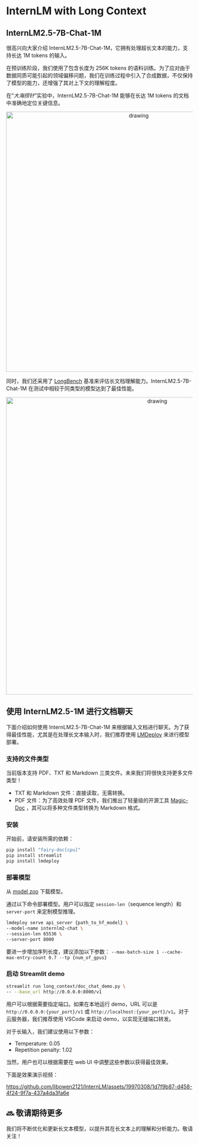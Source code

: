 # InternLM with Long Context

## InternLM2.5-7B-Chat-1M

很高兴向大家介绍 InternLM2.5-7B-Chat-1M，它拥有处理超长文本的能力，支持长达 1M tokens 的输入。

在预训练阶段，我们使用了包含长度为 256K tokens 的语料训练。为了应对由于数据同质可能引起的领域偏移问题，我们在训练过程中引入了合成数据，不仅保持了模型的能力，还增强了其对上下文的理解程度。

在“*大海捞针*”实验中，InternLM2.5-7B-Chat-1M 能够在长达 1M tokens 的文档中准确地定位关键信息。

<p align="center">
<img src="https://github.com/libowen2121/InternLM/assets/19970308/2ce3745f-26f5-4a39-bdcd-2075790d7b1d" alt="drawing" width="700"/>
</p>

同时，我们还采用了 [LongBench](https://github.com/THUDM/LongBench) 基准来评估长文档理解能力。InternLM2.5-7B-Chat-1M 在测试中相较于同类型的模型达到了最佳性能。

<p align="center">
<img src="https://github.com/libowen2121/InternLM/assets/19970308/1e8f7da8-8193-4def-8b06-0550bab6a12f" alt="drawing" width="800"/>
</p>

## 使用 InternLM2.5-1M 进行文档聊天

下面介绍如何使用 InternLM2.5-7B-Chat-1M 来根据输入文档进行聊天。为了获得最佳性能，尤其是在处理长文本输入时，我们推荐使用 [LMDeploy](https://github.com/InternLM/LMDeploy) 来进行模型部署。

### 支持的文件类型

当前版本支持 PDF、TXT 和 Markdown 三类文件。未来我们将很快支持更多文件类型！

- TXT 和 Markdown 文件：直接读取，无需转换。
- PDF 文件：为了高效处理 PDF 文件，我们推出了轻量级的开源工具 [Magic-Doc](https://github.com/magicpdf/Magic-Doc) ，其可以将多种文件类型转换为 Markdown 格式。

### 安装

开始前，请安装所需的依赖：

```bash
pip install "fairy-doc[cpu]"
pip install streamlit
pip install lmdeploy
```

### 部署模型

从 [model zoo](../README.md#model-zoo) 下载模型。

通过以下命令部署模型。用户可以指定 `session-len`（sequence length）和 `server-port` 来定制模型推理。

```bash
lmdeploy serve api_server {path_to_hf_model} \
--model-name internlm2-chat \
--session-len 65536 \
--server-port 8000
```

要进一步增加序列长度，建议添加以下参数：
`--max-batch-size 1 --cache-max-entry-count 0.7 --tp {num_of_gpus}`

### 启动 Streamlit demo

```bash
streamlit run long_context/doc_chat_demo.py \
-- --base_url http://0.0.0.0:8000/v1
```

用户可以根据需要指定端口。如果在本地运行 demo，URL 可以是 `http://0.0.0.0:{your_port}/v1` 或 `http://localhost:{your_port}/v1`。对于云服务器，我们推荐使用 VSCode 来启动 demo，以实现无缝端口转发。

对于长输入，我们建议使用以下参数：

- Temperature: 0.05
- Repetition penalty: 1.02

当然，用户也可以根据需要在 web UI 中调整这些参数以获得最佳效果。

下面是效果演示视频：

https://github.com/libowen2121/InternLM/assets/19970308/1d7f9b87-d458-4f24-9f7a-437a4da3fa6e

## 🔜 敬请期待更多

我们将不断优化和更新长文本模型，以提升其在长文本上的理解和分析能力。敬请关注！
